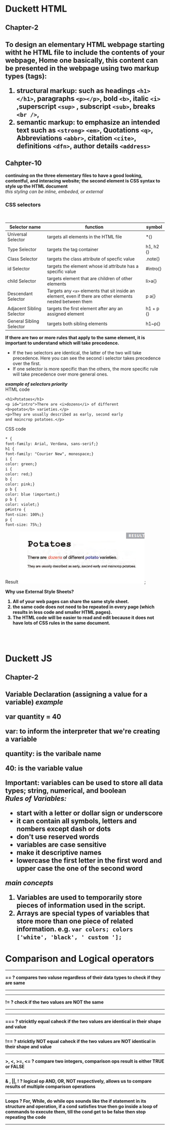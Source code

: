 # Duckett HTML

<h2>Chapter-2<h2>
<strong>To design an elementary HTML webpage starting witht he HTML file to include the contents of your webpage, Home one basically, this content can be presented in the webpage using two markup types (tags):</strong>

1. structural markup: such as headings `<h1> </h1>`, paragraphs `<p></p>`, bold `<b>`, italic `<i>` ,superscript `<sup>` , subscript `<sub>`, breaks `<br />`, 
1. semantic markup: to emphasize an intended text such as `<strong>` `<em>`, Quotations `<q>`,  Abbreviations `<abbr>`,  citation `<cite>`, definitions `<dfn>`, author details `<address>`

<h2>Cahpter-10</h2>
<strong>continuing on the three elementary files to have a good looking, contentful, and interacing website; the second element is CSS syntax to style up the HTML document</strong> <br /> <em>this styling can be <i>inline, embeded, or external</i></em>
<h3>CSS selectors</h3> <br />

|Selector name|function|symbol|
|-------------|--------|------|
|Universal Selector|targets all elements in the HTML file|*{}|
|Type Selector|targets the tag container|h1, h2 {}|
|Class Selector|targets the class attribute of specfic value|.note{}|
|id Selector|targets the element whose id attribute has a specific value|#intro{}|
|child Selector|targets element that are children of other elements|li>a{}|
|Descendant Selector|Targets any `<a>` elements that sit inside an element, even if there are other elements nested between them|p a{}|
|Adjacent Sibling Selector|targets the first element after any an assigned element|h1 + p {}|
|General Sibling Selector|targets both sibling elements|h1~p{}|

<strong>If there are two or more rules that apply to the same element, it is important to understand which will take precedence.</strong>
* If the two selectors are identical, the latter of the two will take precedence. Here you can see the second i selector takes precedence over the first.
* If one selector is more specific than the others, the more specific rule will take precedence over more general ones. 

***example of selectors priority*** <br />
HTML code
```
<h1>Potatoes</h1>
<p id="intro">There are <i>dozens</i> of different
<b>potato</b> varieties.</p>
<p>They are usually described as early, second early
and maincrop potatoes.</p>
```
CSS code
```
* {
font-family: Arial, Verdana, sans-serif;}
h1 {
font-family: "Courier New", monospace;}
i {
color: green;}
i {
color: red;}
b {
color: pink;}
p b {
color: blue !important;}
p b {
color: violet;}
p#intro {
font-size: 100%;}
p {
font-size: 75%;}
```
Result 
![Result](imges/result.png);

<Srong><b>Why use External Style Sheets?<b></strong>
1. All of your web pages can share the same style sheet.
1. the same code does not need to be repeated in every page (which results in less code and smaller HTML pages).
1. The HTML code will be easier to read and edit because it does not have lots of CSS rules in the same document.
<br />
<br />

# Duckett JS
<h2>Chapter-2<h2>
<b>Variable Declaration (assigning a value for a variable)</b>
<i>example</i> <p>var quantity = 40</p>
<p>var: to inform the interpreter that we're creating a variable</p>
<p>quantity: is the varibale name</p>
<p>40: is the variable value</p>
<strong>Important:</strong> variables can be used to store all data types; string, numerical, and boolean
<br />
<em>Rules of Variables:</em>

- start with a letter or dollar sign or underscore
- it can contain all symbols, letters and nombers except dash or dots 
- don't use reserved words
- variables are case sensitive
- make it descriptive names 
- lowercase the first letter in the first word and upper case the one of the second word


<em>main concepts</em>

1. Variables are used to temporarily store pieces of information used in the script.
1. Arrays are special types of variables that store more than one piece of related information. e.g. `var colors; colors ['white', 'black', ' custom '];`

# Comparison and Logical operators

___
**==**
 ?
compares two valuse regardless of their data types to check if they are same 
 ___
 
 ___
 **!=**
 ?
check if the two values are NOT the same 
 ___
 
 ___
**===**
?
stricktly equal caheck if the two values are identical in their shape and value 
 ____
 **!==**
?
stricktly NOT equal caheck if the two values are NOT identical in their shape and value 

 ____
  **>, <, >=, <=**
?
 compare two integers, comparison ops result is either TRUE or FALSE
 ____

  **& , ||,  !**
?
logical op AND, OR, NOT respectively, allows us to compare results of multiple comparison operations
 ____

  **Loops**
?
For, While, do while ops sounds like the if statement in its structure and operation, if a cond satisfies true then go inside a loop of commands to execute them, till the cond get to be false then stop repeating the code
 ____


